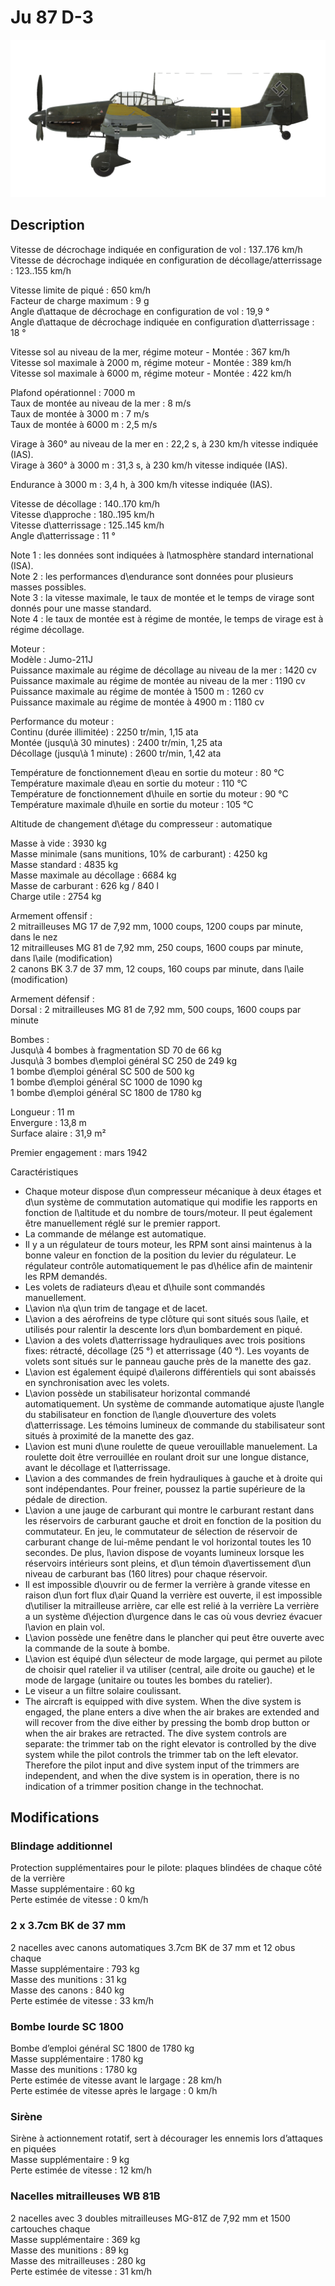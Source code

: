 # Ju 87 D-3  
  
![ju87d3](../images/ju87d3.png)  
  
## Description  
  
Vitesse de décrochage indiquée en configuration de vol : 137..176 km/h  
Vitesse de décrochage indiquée en configuration de décollage/atterrissage : 123..155 km/h  
  
Vitesse limite de piqué : 650 km/h  
Facteur de charge maximum : 9 g  
Angle d\attaque de décrochage en configuration de vol : 19,9 °  
Angle d\attaque de décrochage indiquée en configuration d\atterrissage : 18 °  
  
Vitesse sol au niveau de la mer, régime moteur - Montée : 367 km/h  
Vitesse sol maximale à 2000 m, régime moteur - Montée : 389 km/h  
Vitesse sol maximale à 6000 m, régime moteur - Montée : 422 km/h  
  
Plafond opérationnel : 7000 m  
Taux de montée au niveau de la mer : 8 m/s  
Taux de montée à 3000 m : 7 m/s  
Taux de montée à 6000 m : 2,5 m/s  
  
Virage à 360° au niveau de la mer en : 22,2 s, à 230 km/h vitesse indiquée (IAS).  
Virage à 360° à 3000 m : 31,3 s, à 230 km/h vitesse indiquée (IAS).  
  
Endurance à 3000 m : 3,4 h, à 300 km/h vitesse indiquée (IAS).  
  
Vitesse de décollage : 140..170 km/h  
Vitesse d\approche : 180..195 km/h  
Vitesse d\atterrissage : 125..145 km/h  
Angle d\atterrissage : 11 °  
  
Note 1 : les données sont indiquées à l\atmosphère standard international (ISA).  
Note 2 : les performances d\endurance sont données pour plusieurs masses possibles.  
Note 3 : la vitesse maximale, le taux de montée et le temps de virage sont donnés pour une masse standard.  
Note 4 : le taux de montée est à régime de montée, le temps de virage est à régime décollage.  
  
Moteur :  
Modèle : Jumo-211J  
Puissance maximale au régime de décollage au niveau de la mer : 1420 cv  
Puissance maximale au régime de montée au niveau de la mer : 1190 cv  
Puissance maximale au régime de montée à 1500 m : 1260 cv  
Puissance maximale au régime de montée à 4900 m : 1180 cv  
  
Performance du moteur :  
Continu (durée illimitée) : 2250 tr/min, 1,15 ata  
Montée (jusqu\à 30 minutes) : 2400 tr/min, 1,25 ata  
Décollage (jusqu\à 1 minute) : 2600 tr/min, 1,42 ata  
  
Température de fonctionnement d\eau en sortie du moteur : 80 °C  
Température maximale d\eau en sortie du moteur : 110 °C  
Température de fonctionnement d\huile en sortie du moteur : 90 °C  
Température maximale d\huile en sortie du moteur : 105 °C  
  
Altitude de changement d\étage du compresseur : automatique   
  
Masse à vide : 3930 kg  
Masse minimale (sans munitions, 10% de carburant) : 4250 kg  
Masse standard : 4835 kg  
Masse maximale au décollage : 6684 kg  
Masse de carburant : 626 kg / 840 l  
Charge utile : 2754 kg  
  
Armement offensif :  
2 mitrailleuses MG 17 de 7,92 mm, 1000 coups, 1200 coups par minute, dans le nez  
12 mitrailleuses MG 81 de 7,92 mm, 250 coups, 1600 coups par minute, dans l\aile (modification)  
2 canons BK 3.7 de 37 mm, 12 coups, 160 coups par minute, dans l\aile (modification)  
  
Armement défensif :  
Dorsal : 2 mitrailleuses MG 81 de 7,92 mm, 500 coups, 1600 coups par minute  
  
Bombes :  
Jusqu\à 4 bombes à fragmentation SD 70 de 66 kg  
Jusqu\à 3 bombes d\emploi général SC 250 de 249 kg   
1 bombe d\emploi général SC 500 de 500 kg  
1 bombe d\emploi général SC 1000 de 1090 kg  
1 bombe d\emploi général SC 1800 de 1780 kg  
  
Longueur : 11 m  
Envergure : 13,8 m  
Surface alaire : 31,9 m²  
  
Premier engagement : mars 1942  
  
Caractéristiques  
- Chaque moteur dispose d\un compresseur mécanique à deux étages et d\un système de commutation automatique qui modifie les rapports en fonction de l\altitude et du nombre de tours/moteur. Il peut également être manuellement réglé sur le premier rapport.  
- La commande de mélange est automatique.  
- Il y a un régulateur de tours moteur, les RPM sont ainsi maintenus à la bonne valeur en fonction de la position du levier du régulateur. Le régulateur contrôle automatiquement le pas d\hélice afin de maintenir les RPM demandés.  
- Les volets de radiateurs d\eau et d\huile sont commandés manuellement.  
- L\avion n\a q\un trim de tangage et de lacet.  
- L\avion a des aérofreins de type clôture qui sont situés sous l\aile, et utilisés pour ralentir la descente lors d\un bombardement en piqué.  
- L\avion a des volets d\atterrissage hydrauliques avec trois positions fixes: rétracté, décollage (25 °) et atterrissage (40 °). Les voyants de volets sont situés sur le panneau gauche près de la manette des gaz.  
- L\avion est également équipé d\ailerons différentiels qui sont abaissés en synchronisation avec les volets.  
- L\avion possède un stabilisateur horizontal commandé automatiquement. Un système de commande automatique ajuste l\angle du stabilisateur en fonction de l\angle d\ouverture des volets d\atterrissage. Les témoins lumineux de commande du stabilisateur sont situés à proximité de la manette des gaz.  
- L\avion est muni d\une roulette de queue verouillable manuelement. La roulette doit être verrouillée en roulant droit sur une longue distance, avant le décollage et l\atterrissage.  
- L\avion a des commandes de frein hydrauliques à gauche et à droite qui sont indépendantes. Pour freiner, poussez la partie supérieure de la pédale de direction.  
- L\avion a une jauge de carburant qui montre le carburant restant dans les réservoirs de carburant gauche et droit en fonction de la position du commutateur. En jeu, le commutateur de sélection de réservoir de carburant change de lui-même pendant le vol horizontal toutes les 10 secondes. De plus, l\avion dispose de voyants lumineux lorsque les réservoirs intérieurs sont pleins, et d\un témoin d\avertissement d\un niveau de carburant bas (160 litres) pour chaque réservoir.  
- Il est impossible d\ouvrir ou de fermer la verrière à grande vitesse en raison d\un fort flux d\air Quand la verrière est ouverte, il est impossible d\utiliser la mitrailleuse arrière, car elle est relié à la verrière La verrière a un système d\éjection d\urgence dans le cas où vous devriez évacuer l\avion en plain vol.  
- L\avion possède une fenêtre dans le plancher qui peut être ouverte avec la commande de la soute à bombe.  
- L\avion est équipé d\un sélecteur de mode largage, qui permet au pilote de choisir quel ratelier il va utiliser (central, aile droite ou gauche) et le mode de largage (unitaire ou toutes les bombes du ratelier).  
- Le viseur a un filtre solaire coulissant.  
- The aircraft is equipped with dive system. When the dive system is engaged, the plane enters a dive when the air brakes are extended and will recover from the dive either by pressing the bomb drop button or when the air brakes are retracted. The dive system controls are separate: the trimmer tab on the right elevator is controlled by the dive system while the pilot controls the trimmer tab on the left elevator. Therefore the pilot input and dive system input of the trimmers are independent, and when the dive system is in operation, there is no indication of a trimmer position change in the technochat.  
  
## Modifications  
  
  
  
### Blindage additionnel  
  
Protection supplémentaires pour le pilote: plaques blindées de chaque côté de la verrière  
Masse supplémentaire : 60 kg  
Perte estimée de vitesse : 0 km/h  ﻿
  
  
### 2 x 3.7cm BK de 37 mm  
  
2 nacelles avec canons automatiques 3.7cm BK de 37 mm et 12 obus chaque  
Masse supplémentaire : 793 kg  
Masse des munitions : 31 kg  
Masse des canons : 840 kg  
Perte estimée de vitesse : 33 km/h  
  
  
### Bombe lourde SC 1800  
  
Bombe d’emploi général SC 1800 de 1780 kg  
Masse supplémentaire : 1780 kg  
Masse des munitions : 1780 kg  
Perte estimée de vitesse avant le largage : 28 km/h  
Perte estimée de vitesse après le largage : 0 km/h  ﻿
  
  
### Sirène  
  
Sirène à actionnement rotatif, sert à décourager les ennemis lors d’attaques en piquées  
Masse supplémentaire : 9 kg  
Perte estimée de vitesse : 12 km/h  ﻿
  
  
### Nacelles mitrailleuses WB 81B  
  
2 nacelles avec 3 doubles mitrailleuses MG-81Z de 7,92 mm et 1500 cartouches chaque  
Masse supplémentaire : 369 kg  
Masse des munitions : 89 kg  
Masse des mitrailleuses : 280 kg  
Perte estimée de vitesse : 31 km/h  